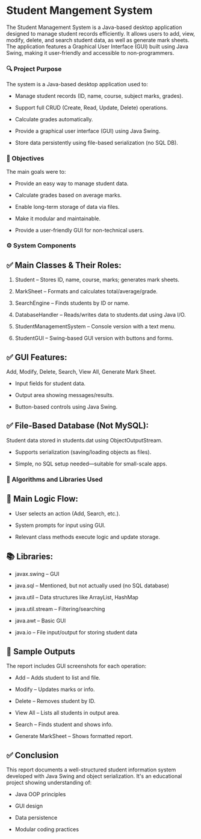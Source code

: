 # Student Mangement System

The Student Management System is a Java-based desktop application designed to manage student records efficiently. It allows users to add, view, modify, delete, and search student data, as well as generate mark sheets. The application features a Graphical User Interface (GUI) built using Java Swing, making it user-friendly and accessible to non-programmers.

### 🔍 Project Purpose
The system is a Java-based desktop application used to:

- Manage student records (ID, name, course, subject marks, grades).

- Support full CRUD (Create, Read, Update, Delete) operations.

- Calculate grades automatically.

- Provide a graphical user interface (GUI) using Java Swing.

- Store data persistently using file-based serialization (no SQL DB).
                                         
### 🎯 Objectives
The main goals were to:

- Provide an easy way to manage student data.

- Calculate grades based on average marks.

- Enable long-term storage of data via files.

- Make it modular and maintainable.

- Provide a user-friendly GUI for non-technical users.

### ⚙️ System Components

## ✅ Main Classes & Their Roles:
1. Student – Stores ID, name, course, marks; generates mark sheets.

2. MarkSheet – Formats and calculates total/average/grade.

3. SearchEngine – Finds students by ID or name.

4. DatabaseHandler – Reads/writes data to students.dat using Java I/O.

5. StudentManagementSystem – Console version with a text menu.

6. StudentGUI – Swing-based GUI version with buttons and forms.

## ✅ GUI Features:
Add, Modify, Delete, Search, View All, Generate Mark Sheet.

- Input fields for student data.

- Output area showing messages/results.

- Button-based controls using Java Swing.

## ✅ File-Based Database (Not MySQL):
Student data stored in students.dat using ObjectOutputStream.

- Supports serialization (saving/loading objects as files).

- Simple, no SQL setup needed—suitable for small-scale apps.

### 🧮 Algorithms and Libraries Used

## 🧩 Main Logic Flow:

- User selects an action (Add, Search, etc.).

- System prompts for input using GUI.

- Relevant class methods execute logic and update storage.

## 📚 Libraries:

- javax.swing – GUI

- java.sql – Mentioned, but not actually used (no SQL database)

- java.util – Data structures like ArrayList, HashMap

- java.util.stream – Filtering/searching

- java.awt – Basic GUI

- java.io – File input/output for storing student data

## 🧪 Sample Outputs
The report includes GUI screenshots for each operation:

- Add – Adds student to list and file.

- Modify – Updates marks or info.

- Delete – Removes student by ID.

- View All – Lists all students in output area.

- Search – Finds student and shows info.

- Generate MarkSheet – Shows formatted report.

## ✅ Conclusion
This report documents a well-structured student information system developed with Java Swing and object serialization. It's an educational project showing understanding of:

- Java OOP principles

- GUI design

- Data persistence

- Modular coding practices

